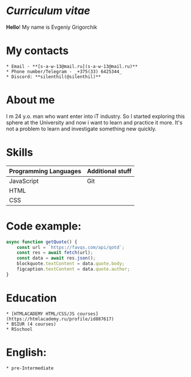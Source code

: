 # ___Curriculum vitae___
**Hello**! My name is Evgeniy Grigorchik
#  My contacts
    * Email - **[s-a-w-13@mail.ru](s-a-w-13@mail.ru)**
    * Phone number/Telegram - _+375(33) 6425344_
    * Discord: **silenthil(@silenthil)**
#  About me
I m 24 y.o. man who want enter into iT industry. So I started exploring this sphere at the University and now i want to learn and practice it more. It's not a problem to learn and investigate something new quickly.
# Skills
Programming Languages | Additional stuff
------------ | -------------------------
JavaScript | Git
 |HTML
 |CSS

# Code example:
```javascript
async function getQuote() {
    const url = `https://favqs.com/api/qotd`;
    const res = await fetch(url);
    const data = await res.json();
    blockquote.textContent = data.quote.body;
    figcaption.textContent = data.quote.author;
}
```
#  Education
    * [HTMLACADEMY HTML/CSS/JS courses](https://htmlacademy.ru/profile/id887617)
    * BSIUR (4 courses)
    * RSschool
# English:
    * pre-Intermediate

